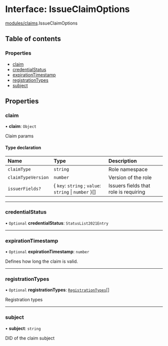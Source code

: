 # Interface: IssueClaimOptions

[modules/claims](../modules/modules_claims.md).IssueClaimOptions

## Table of contents

### Properties

- [claim](modules_claims.IssueClaimOptions.md#claim)
- [credentialStatus](modules_claims.IssueClaimOptions.md#credentialstatus)
- [expirationTimestamp](modules_claims.IssueClaimOptions.md#expirationtimestamp)
- [registrationTypes](modules_claims.IssueClaimOptions.md#registrationtypes)
- [subject](modules_claims.IssueClaimOptions.md#subject)

## Properties

### claim

• **claim**: `Object`

Claim params

#### Type declaration

| Name | Type | Description |
| :------ | :------ | :------ |
| `claimType` | `string` | Role namespace |
| `claimTypeVersion` | `number` | Version of the role |
| `issuerFields?` | { `key`: `string` ; `value`: `string` \| `number`  }[] | Issuers fields that role is requiring |

___

### credentialStatus

• `Optional` **credentialStatus**: `StatusList2021Entry`

___

### expirationTimestamp

• `Optional` **expirationTimestamp**: `number`

Defines how long the claim is valid.

___

### registrationTypes

• `Optional` **registrationTypes**: [`RegistrationTypes`](../enums/modules_claims.RegistrationTypes.md)[]

Registration types

___

### subject

• **subject**: `string`

DID of the claim subject
